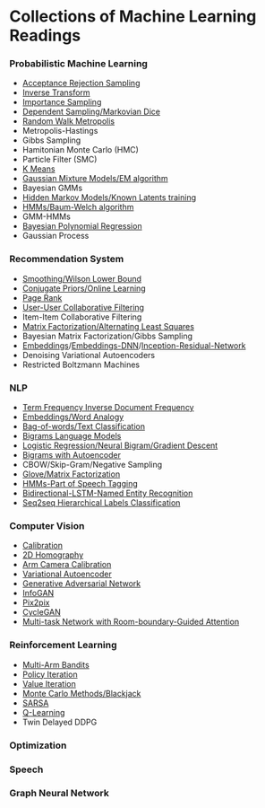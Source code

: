 # Collections of Machine Learning Readings

### Probabilistic Machine Learning
* [Acceptance Rejection Sampling](notes/Acceptance-Rejection.ipynb)
* [Inverse Transform](notes/Inverse-Transform-Sampling.ipynb)
* [Importance Sampling](notes/ImportanceSampling.ipynb)
* [Dependent Sampling/Markovian Dice](notes/DependentSampling.ipynb)
* [Random Walk Metropolis](notes/Random-Walk-Metropolis.ipynb)
* Metropolis-Hastings
* Gibbs Sampling
* Hamitonian Monte Carlo (HMC)
* Particle Filter (SMC)
* [K Means](notes/K-Means.ipynb)
* [Gaussian Mixture Models/EM algorithm](notes/EM-GMM2.ipynb)
* Bayesian GMMs 
* [Hidden Markov Models/Known Latents training](notes/HMM_visible.ipynb)
* [HMMs/Baum-Welch algorithm](notes/EM_HMM_Sequence.ipynb) 
* GMM-HMMs
* [Bayesian Polynomial Regression](https://github.com/zcemycl/ProbabilisticPerspectiveMachineLearning/blob/master/Probabilistic%20Machine%20Learning/Introduction%20to%20Probabilistic%20Machine%20Learning/Bayesian%20inference%20and%20prediction%20with%20finite%20regression%20models.ipynb)
* Gaussian Process

### Recommendation System
* [Smoothing/Wilson Lower Bound](notes/rs_Rate-Popularity.ipynb)
* [Conjugate Priors/Online Learning](notes/rs_Conjugate-Prior.ipynb)
* [Page Rank](notes/rs_Page-Rank.ipynb)
* [User-User Collaborative Filtering](notes/rs_User-User-Collaborative-Filtering.ipynb)
* Item-Item Collaborative Filtering
* [Matrix Factorization/Alternating Least Squares](notes/rs_Matrix-Factorization.ipynb)
* Bayesian Matrix Factorization/Gibbs Sampling
* [Embeddings](notes/rs_Embedding.ipynb)/[Embeddings-DNN](notes/rs_Deep-Neural-Network.ipynb)/[Inception-Residual-Network](notes/rs-Residual-Learning.ipynb)
* Denoising Variational Autoencoders
* Restricted Boltzmann Machines

### NLP
* [Term Frequency Inverse Document Frequency](notes/nlp_TFIDF.ipynb)
* [Embeddings/Word Analogy](notes/nlp_Embeddings.ipynb)
* [Bag-of-words/Text Classification](notes/nlp_Bag-of-words.ipynb)
* [Bigrams Language Models](notes/nlp_Bigrams-Language-Models.ipynb)
* [Logistic Regression/Neural Bigram/Gradient Descent](notes/nlp_Neural-Bigram.ipynb)
* [Bigrams with Autoencoder](notes/nlp_Bigram-Autoencoder.ipynb)
* CBOW/Skip-Gram/Negative Sampling
* [Glove/Matrix Factorization](notes/nlp_Glove-Matrix-Factorization.ipynb)
* [HMMs-Part of Speech Tagging](notes/nlp_HMMs-POS.ipynb)
* [Bidirectional-LSTM-Named Entity Recognition](notes/nlp_Named-Entity-Recognition-RNN.ipynb)
* [Seq2seq Hierarchical Labels Classification](https://github.com/zcemycl/seq2seq-labelladder)

### Computer Vision
* [Calibration](https://github.com/zcemycl/zcemycl.github.io/blob/master/resources/calibration.ipynb)
* [2D Homography](https://github.com/zcemycl/Robotics/blob/master/Perception/Logo%20Projection/LogoProjection.ipynb)
* [Arm Camera Calibration](https://github.com/zcemycl/Robotics/blob/master/DobotMagic/calibration/utils.py)
* [Variational Autoencoder](https://github.com/zcemycl/self-work/blob/master/VAE/VAE2.ipynb)
* [Generative Adversarial Network](https://github.com/zcemycl/Matlab-GAN/blob/master/GAN/GAN.m)
* [InfoGAN](https://github.com/zcemycl/Matlab-GAN/blob/master/InfoGAN/InfoGAN.m)
* [Pix2pix](https://github.com/zcemycl/Matlab-GAN/blob/master/Pix2Pix/PIX2PIX.m)
* [CycleGAN](https://github.com/zcemycl/Matlab-GAN/blob/master/CycleGAN/CycleGAN.m)
* [Multi-task Network with Room-boundary-Guided Attention](https://github.com/zcemycl/TF2DeepFloorplan)

### Reinforcement Learning
* [Multi-Arm Bandits](https://github.com/zcemycl/zcemycl.github.io/blob/master/resources/rlread.ipynb)
* [Policy Iteration](https://github.com/zcemycl/Robotics/blob/master/Reinforcemnet%20Learning/PolicyIteration.ipynb)
* [Value Iteration](https://github.com/zcemycl/Robotics/blob/master/Reinforcemnet%20Learning/ValueIteration.ipynb)
* [Monte Carlo Methods/Blackjack](https://github.com/zcemycl/zcemycl.github.io/blob/master/resources/blackjack.ipynb)
* [SARSA](https://github.com/zcemycl/Robotics/blob/master/Reinforcemnet%20Learning/sarsa.ipynb)
* [Q-Learning](https://github.com/zcemycl/Robotics/blob/master/Reinforcemnet%20Learning/q-learning.ipynb)
* Twin Delayed DDPG

### Optimization

### Speech

### Graph Neural Network


